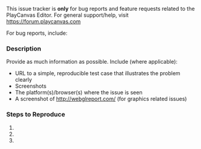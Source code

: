 This issue tracker is **only** for bug reports and feature requests related to the PlayCanvas Editor. For general support/help, visit https://forum.playcanvas.com

For bug reports, include:

### Description

Provide as much information as possible. Include (where applicable):

* URL to a simple, reproducible test case that illustrates the problem clearly
* Screenshots
* The platform(s)/browser(s) where the issue is seen
* A screenshot of http://webglreport.com/ (for graphics related issues)

### Steps to Reproduce

1. 
2.
3.
